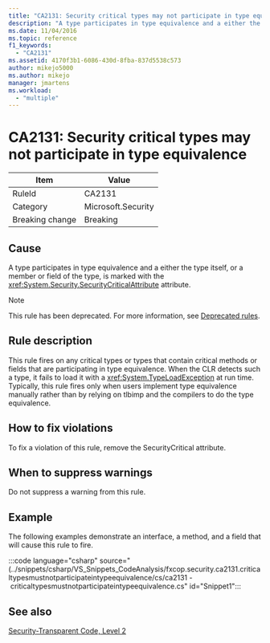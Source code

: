 ```yaml
---
title: "CA2131: Security critical types may not participate in type equivalence"
description: "A type participates in type equivalence and a either the type itself, or a member or field of the type, is marked with the SecurityCritical attribute."
ms.date: 11/04/2016
ms.topic: reference
f1_keywords:
  - "CA2131"
ms.assetid: 4170f3b1-6086-430d-8fba-837d5538c573
author: mikejo5000
ms.author: mikejo
manager: jmartens
ms.workload:
  - "multiple"
---
```

# CA2131: Security critical types may not participate in type equivalence

|Item|Value|
|-|-|
|RuleId|CA2131|
|Category|Microsoft.Security|
|Breaking change|Breaking|

## Cause
A type participates in type equivalence and a either the type itself, or a member or field of the type, is marked with the <xref:System.Security.SecurityCriticalAttribute> attribute.

> [!NOTE]
> This rule has been deprecated. For more information, see [Deprecated rules](fxcop-unported-deprecated-rules.md).

## Rule description
This rule fires on any critical types or types that contain critical methods or fields that are participating in type equivalence. When the CLR detects such a type, it fails to load it with a <xref:System.TypeLoadException> at run time. Typically, this rule fires only when users implement type equivalence manually rather than by relying on tlbimp and the compilers to do the type equivalence.

## How to fix violations
To fix a violation of this rule, remove the SecurityCritical attribute.

## When to suppress warnings
Do not suppress a warning from this rule.

## Example
The following examples demonstrate an interface, a method, and a field that will cause this rule to fire.

:::code language="csharp" source="(../snippets/csharp/VS_Snippets_CodeAnalysis/fxcop.security.ca2131.criticaltypesmustnotparticipateintypeequivalence/cs/ca2131 - criticaltypesmustnotparticipateintypeequivalence.cs" id="Snippet1":::

## See also
[Security-Transparent Code, Level 2](/dotnet/framework/misc/security-transparent-code-level-2)
